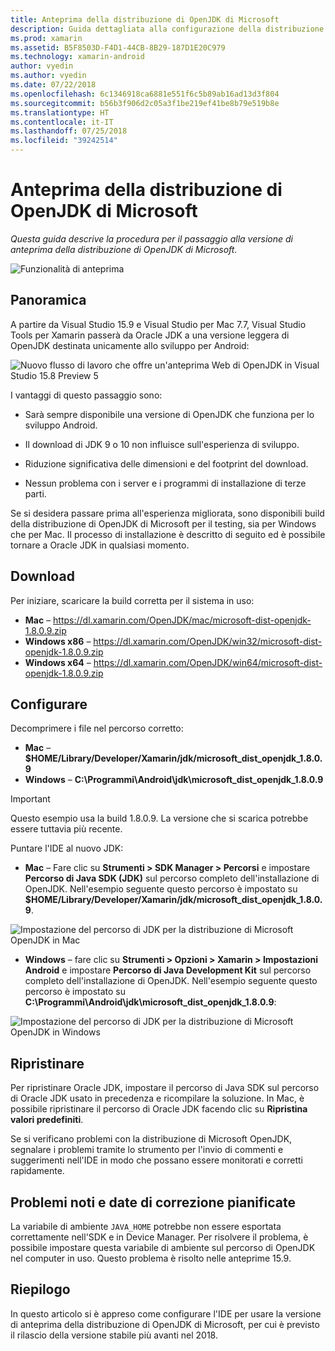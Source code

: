 ```yaml
---
title: Anteprima della distribuzione di OpenJDK di Microsoft
description: Guida dettagliata alla configurazione della distribuzione di OpenJDK di Microsoft.
ms.prod: xamarin
ms.assetid: B5F8503D-F4D1-44CB-8B29-187D1E20C979
ms.technology: xamarin-android
author: vyedin
ms.author: vyedin
ms.date: 07/22/2018
ms.openlocfilehash: 6c1346918ca6881e551f6c5b89ab16ad13d3f804
ms.sourcegitcommit: b56b3f906d2c05a3f1be219ef41be8b79e519b8e
ms.translationtype: HT
ms.contentlocale: it-IT
ms.lasthandoff: 07/25/2018
ms.locfileid: "39242514"
---
```

# <a name="microsofts-openjdk-distribution-preview"></a>Anteprima della distribuzione di OpenJDK di Microsoft

_Questa guida descrive la procedura per il passaggio alla versione di anteprima della distribuzione di OpenJDK di Microsoft._

![Funzionalità di anteprima](~/media/shared/preview.png)

## <a name="overview"></a>Panoramica

A partire da Visual Studio 15.9 e Visual Studio per Mac 7.7, Visual Studio Tools per Xamarin passerà da Oracle JDK a una versione leggera di OpenJDK destinata unicamente allo sviluppo per Android:

![Nuovo flusso di lavoro che offre un'anteprima Web di OpenJDK in Visual Studio 15.8 Preview 5](openjdk-images/openjdk.png)

I vantaggi di questo passaggio sono:

- Sarà sempre disponibile una versione di OpenJDK che funziona per lo sviluppo Android.

- Il download di JDK 9 o 10 non influisce sull'esperienza di sviluppo.

- Riduzione significativa delle dimensioni e del footprint del download.

- Nessun problema con i server e i programmi di installazione di terze parti.

Se si desidera passare prima all'esperienza migliorata, sono disponibili build della distribuzione di OpenJDK di Microsoft per il testing, sia per Windows che per Mac. Il processo di installazione è descritto di seguito ed è possibile tornare a Oracle JDK in qualsiasi momento.

## <a name="download"></a>Download

Per iniziare, scaricare la build corretta per il sistema in uso:

- **Mac** &ndash; https://dl.xamarin.com/OpenJDK/mac/microsoft-dist-openjdk-1.8.0.9.zip
- **Windows x86** &ndash; https://dl.xamarin.com/OpenJDK/win32/microsoft-dist-openjdk-1.8.0.9.zip
- **Windows x64** &ndash; https://dl.xamarin.com/OpenJDK/win64/microsoft-dist-openjdk-1.8.0.9.zip

## <a name="configure"></a>Configurare

Decomprimere i file nel percorso corretto:

- **Mac** &ndash; **$HOME/Library/Developer/Xamarin/jdk/microsoft_dist_openjdk_1.8.0.9**
- **Windows** &ndash; **C:\\Programmi\\Android\\jdk\\microsoft_dist_openjdk_1.8.0.9**

> [!IMPORTANT]
> Questo esempio usa la build 1.8.0.9. La versione che si scarica potrebbe essere tuttavia più recente.

Puntare l'IDE al nuovo JDK:

- **Mac** &ndash; Fare clic su **Strumenti > SDK Manager > Percorsi** e impostare **Percorso di Java SDK (JDK)** sul percorso completo dell'installazione di OpenJDK. Nell'esempio seguente questo percorso è impostato su **$HOME/Library/Developer/Xamarin/jdk/microsoft_dist_openjdk_1.8.0.9**.

![Impostazione del percorso di JDK per la distribuzione di Microsoft OpenJDK in Mac](openjdk-images/vsm.png)

- **Windows** &ndash; fare clic su **Strumenti > Opzioni > Xamarin > Impostazioni Android** e impostare **Percorso di Java Development Kit** sul percorso completo dell'installazione di OpenJDK. Nell'esempio seguente questo percorso è impostato su **C:\\Programmi\\Android\\jdk\\microsoft_dist_openjdk_1.8.0.9**:

![Impostazione del percorso di JDK per la distribuzione di Microsoft OpenJDK in Windows](openjdk-images/vs.png)

## <a name="revert"></a>Ripristinare

Per ripristinare Oracle JDK, impostare il percorso di Java SDK sul percorso di Oracle JDK usato in precedenza e ricompilare la soluzione. In Mac, è possibile ripristinare il percorso di Oracle JDK facendo clic su **Ripristina valori predefiniti**.

Se si verificano problemi con la distribuzione di Microsoft OpenJDK, segnalare i problemi tramite lo strumento per l'invio di commenti e suggerimenti nell'IDE in modo che possano essere monitorati e corretti rapidamente.

## <a name="known-issues--planned-fix-dates"></a>Problemi noti e date di correzione pianificate

La variabile di ambiente `JAVA_HOME` potrebbe non essere esportata correttamente nell'SDK e in Device Manager. Per risolvere il problema, è possibile impostare questa variabile di ambiente sul percorso di OpenJDK nel computer in uso. Questo problema è risolto nelle anteprime 15.9.

## <a name="summary"></a>Riepilogo

In questo articolo si è appreso come configurare l'IDE per usare la versione di anteprima della distribuzione di OpenJDK di Microsoft, per cui è previsto il rilascio della versione stabile più avanti nel 2018.
